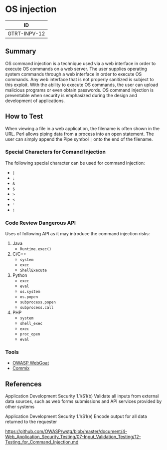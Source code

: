 # OS injection

|ID          |
|------------|
|GTRT-INPV-12|

## Summary

OS command injection is a technique used via a web interface in order to execute OS commands on a web server. The user supplies operating system commands through a web interface in order to execute OS commands. Any web interface that is not properly sanitized is subject to this exploit. With the ability to execute OS commands, the user can upload malicious programs or even obtain passwords. OS command injection is preventable when security is emphasized during the design and development of applications.

## How to Test

When viewing a file in a web application, the filename is often shown in the URL. Perl allows piping data from a process into an open statement. The user can simply append the Pipe symbol `|` onto the end of the filename.

### Special Characters for Comand Injection

The following special character can be used for command injection:

-  `|` 
- `;`
-  `&`
-  `$`
-  `>`
-  `<`
-  `'`
-  `!`

### Code Review Dangerous API

Uses of following API as it may introduce the command injection risks:

1. Java
   - `Runtime.exec()`
2. C/C++
   - `system`
   - `exec`
   - `ShellExecute`
3. Python
   - `exec`
   - `eval`
   - `os.system`
   - `os.popen`
   - `subprocess.popen`
   - `subprocess.call`
4. PHP
   - `system`
   - `shell_exec`
   - `exec`
   - `proc_open`
   - `eval`

### Tools

- [OWASP WebGoat](https://owasp.org/www-project-webgoat/)
- [Commix](https://github.com/commixproject/commix)

## References

Application Development Security 1.1/S1(b) Validate all inputs from external data sources, such as web forms submissions and API services provided by other systems

Application Development Security 1.1/S1(e) Encode output for all data returned to the requester

https://github.com/OWASP/wstg/blob/master/document/4-Web_Application_Security_Testing/07-Input_Validation_Testing/12-Testing_for_Command_Injection.md